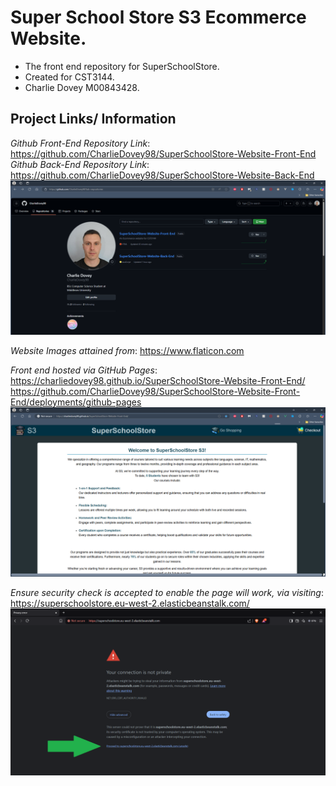 # Super School Store S3 Ecommerce Website.  
- The front end repository for SuperSchoolStore.  
- Created for CST3144.  
- Charlie Dovey M00843428.  

## Project Links/ Information  

*Github Front-End Repository Link*: https://github.com/CharlieDovey98/SuperSchoolStore-Website-Front-End  
*Github Back-End Repository Link*: https://github.com/CharlieDovey98/SuperSchoolStore-Website-Back-End  
![SuperSchoolStore-Repositories](projectImages-frontEnd/Github-Project-Repositories.png)  

*Website Images attained from*: https://www.flaticon.com  

*Front end hosted via GitHub Pages*:  
https://charliedovey98.github.io/SuperSchoolStore-Website-Front-End/  
https://github.com/CharlieDovey98/SuperSchoolStore-Website-Front-End/deployments/github-pages  
![SuperSchoolStore-GitPages](projectImages-frontEnd/GitPages-hosting-website-front-end.png)  


*Ensure security check is accepted to enable the page will work, via visiting*:  
https://superschoolstore.eu-west-2.elasticbeanstalk.com/  
![SuperSchoolStore-Navigation-Connection-Procedure](projectImages-frontEnd/Navigation-Connection-Procedure.png)  
